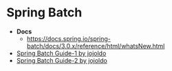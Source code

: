 # Spring Batch

- __Docs__
  - https://docs.spring.io/spring-batch/docs/3.0.x/reference/html/whatsNew.html
- [Spring Batch Guide-1 by jojoldo](https://jojoldu.tistory.com/324)
- [Spring Batch Guide-2 by jojoldo](https://jojoldu.tistory.com/325)
